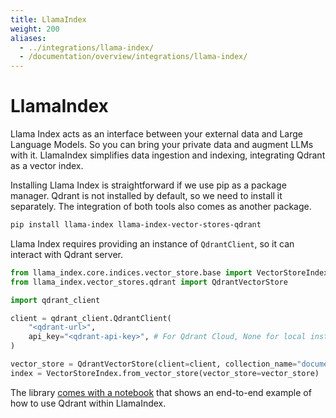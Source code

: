 ```yaml
---
title: LlamaIndex
weight: 200
aliases:
  - ../integrations/llama-index/
  - /documentation/overview/integrations/llama-index/
---
```


# LlamaIndex

Llama Index acts as an interface between your external data and Large Language Models. So you can bring your 
private data and augment LLMs with it. LlamaIndex simplifies data ingestion and indexing, integrating Qdrant as a vector index.

Installing Llama Index is straightforward if we use pip as a package manager. Qdrant is not installed by default, so we need to 
install it separately. The integration of both tools also comes as another package.

```bash
pip install llama-index llama-index-vector-stores-qdrant
```

Llama Index requires providing an instance of `QdrantClient`, so it can interact with Qdrant server.

```python
from llama_index.core.indices.vector_store.base import VectorStoreIndex
from llama_index.vector_stores.qdrant import QdrantVectorStore

import qdrant_client

client = qdrant_client.QdrantClient(
    "<qdrant-url>",
    api_key="<qdrant-api-key>", # For Qdrant Cloud, None for local instance
)

vector_store = QdrantVectorStore(client=client, collection_name="documents")
index = VectorStoreIndex.from_vector_store(vector_store=vector_store)

```

The library [comes with a notebook](https://colab.research.google.com/github/run-llama/llama_index/blob/main/docs/docs/examples/vector_stores/QdrantIndexDemo.ipynb) 
that shows an end-to-end example of how to use Qdrant within LlamaIndex.
